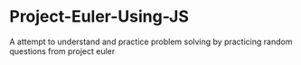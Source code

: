 # Project-Euler-Using-JS
A attempt to understand and practice problem solving by practicing random questions from project euler
